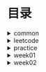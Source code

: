 # 目录 #

<details>
<summary>common</summary>

* [DoubleEndNode](./src/main/java/org/lql/common/DoubleEndNode.java)
* [ListNode](./src/main/java/org/lql/common/ListNode.java)

</details>


<details>
<summary>leetcode</summary>

* [MergeOrderedArray-88. 合并两个有序数组](./src/main/java/org/lql/leetcode/MergeOrderedArray.java)【day001】
* [ReverseList-206 反转链表](./src/main/java/org/lql/leetcode/ReverseList.java)【day002】
* [HasCycle-141. 环形链表](./src/main/java/org/lql/leetcode/HasCycle.java)【day003】
* [DetectCycle-142. 环形链表](./src/main/java/org/lql/leetcode/DetectCycle.java)【day004】
* [Valid-20. 有效的括号](./src/main/java/org/lql/leetcode/Valid.java)【day005】
* [ReverseGroup-25. K 个一组翻转链表](./src/main/java/org/lql/leetcode/ReverseGroup.java)【day006】
* [MinStack-155. 最小栈](./src/main/java/org/lql/leetcode/MinStack.java)【day007】
* [TwoSum-1. 两数之和](./src/main/java/org/lql/leetcode/TwoSum.java)【day008】
* [GroupAnagrams-49. 字母异位词分组](./src/main/java/org/lql/leetcode/GroupAnagrams.java)【day009】
* [LRUCache-146. LRU 缓存](./src/main/java/org/lql/leetcode/LRUCache.java)【day010】
* [NumMatrix-304. 二维区域和检索 - 矩阵不可变](./src/main/java/org/lql/leetcode/NumMatrix.java)【day011】
* [MaxSubArray-53. 最大子数组和](./src/main/java/org/lql/leetcode/MaxSubArray.java)【day012】
* [ThreeSum-15. 三数之和](./src/main/java/org/lql/leetcode/ThreeSum.java)【day013】
* [MaxArea-11. 盛最多水的容器](./src/main/java/org/lql/leetcode/MaxArea.java)【day014】

* [LeetCode](./src/main/java/org/lql/leetcode/LeetCode.md)

</details>

<details>
<summary>practice</summary>

* [==========week-001==========]
* [Calculate-224. 基本计算器](./src/main/java/org/lql/practice/week01/Calculate.java)【待完成】
* [EvalRPN-150. 逆波兰表达式求值](./src/main/java/org/lql/practice/week01/EvalRPN.java)【待完成】
* [LargestRectangleArea-84. 柱状图中最大的矩形](./src/main/java/org/lql/practice/week01/LargestRectangleArea.java)【已完成】
* [MaxSlidingWindow-239. 滑动窗口最大值](./src/main/java/org/lql/practice/week01/MaxSlidingWindow.java)【待完成】
* [MoveZeroes-283. 移动零](./src/main/java/org/lql/practice/week01/MoveZeroes.java)【已完成】
* [NeighborSearch-邻值查找](./src/main/java/org/lql/practice/week01/NeighborSearch.java)【待完成】
* [RemoveDuplicates-26. 删除有序数组中的重复项 ](./src/main/java/org/lql/practice/week01/RemoveDuplicates.java)【已完成】
* [Trap-42. 接雨水](./src/main/java/org/lql/practice/week01/Trap.java)【待完成】

* [==========week-002==========]
* [LRUCache-146. LRU 缓存](./src/main/java/org/lql/practice/week02/LRUCache.java)【已完成】
* [RobotSim-874. 模拟行走机器人](./src/main/java/org/lql/practice/week02/RobotSim.java)【已完成】
* [GroupAnagrams-49. 字母异位词分组](./src/main/java/org/lql/practice/week02/GroupAnagrams.java)【已完成】
* [FindSubstring-30. 串联所有单词的子串](./src/main/java/org/lql/practice/week02/FindSubstring.java)【已完成】
* [MaxSubArray-53. 最大子数组和](./src/main/java/org/lql/practice/week02/MaxSubArray.java)【已完成】
* [NumberOfSubarrays-1248. 统计「优美子数组」](./src/main/java/org/lql/practice/week02/NumberOfSubarrays.java)【已完成】
* [CorpFlightBookings-1109. 航班预订统计](./src/main/java/org/lql/practice/week02/CorpFlightBookings.java)【已完成】
* [ThreeSum-15. 三数之和](./src/main/java/org/lql/practice/week02/ThreeSum.java)【已完成】
* [TwoSum-167. 两数之和 II - 输入有序数组](./src/main/java/org/lql/practice/week02/TwoSum.java)【已完成】
* [MaxArea-11. 盛最多水的容器](./src/main/java/org/lql/practice/week02/MaxArea.java)【已完成】


* [==========week-003==========]


* [==========week-004==========]


* [==========week-005==========]


* [==========week-006==========]


* [==========week-007==========]


* [==========week-008==========]


* [==========week-009==========]


* [==========week-010==========]

</details>
<details>
<summary>week01</summary>

* [MaximalRectangle-85. 最大矩形](./src/main/java/org/lql/week01/MaximalRectangle.java)【已完成】
* [MergeOrderedList-21 合并两个有序链表](./src/main/java/org/lql/week01/MergeOrderedList.java)【已完成】
* [MyCircularDeque-641. 设计循环双端队列](./src/main/java/org/lql/week01/MyCircularDeque.java)【已完成】
* [PlusOne-1. 加一](./src/main/java/org/lql/week01/PlusOne.java)【已完成】

</details>
<details>
<summary>week02</summary>

 * [FindShortestSubArray-697. 数组的度](./src/main/java/org/lql/week02/FindShortestSubArray.java)【已完成】
 * [NumSubmatrixSumTarget-1074. 元素和为目标值的子矩阵数量](./src/main/java/org/lql/week02/NumSubmatrixSumTarget.java)【已完成】
 * [SubarraySum-560. 和为 K 的子数组](./src/main/java/org/lql/week02/SubarraySum.java)【已完成】
 * [SubdomainVisits-811. 子域名访问计数](./src/main/java/org/lql/week02/SubdomainVisits.java)【已完成】

</details>
